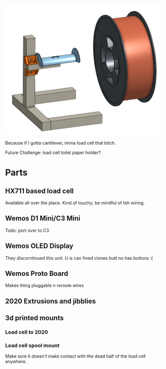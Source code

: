 ![screenshot](media/loadymcloadcellface.png)

Because if I gotta cantilever, imma load cell that bitch.

Future Challenge:  load cell toilet paper holder?

# Parts

##  HX711 based load cell

Available all over the place.  Kind of touchy; be mindful of teh wiring.

##  Wemos D1 Mini/C3 Mini

Todo:  port over to C3

##  Wemos OLED Display

They discorntinued this unit.  U is can fined clones butt no has buttons  :(

##  Wemos Proto Board

Makes thing pluggable n reroute wires

##  2020 Extrusions and jibblies

##  3d printed mounts

### Load cell to 2020

### Load cell spool mount

Make sure it doesn't make contact with the dead half of the load cell anywhere.


